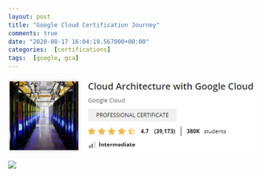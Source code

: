 ```yaml
---
layout: post
title: "Google Cloud Certification Journey"
comments: true
date: "2020-08-17 16:04:19.567000+00:00"
categories:  [certifications]
tags:  [google, gca]
---
```







![](/assets/img/3s05kP9FL_bc843138fb770997196cdd6bfa6ec969.png)


[![](/uploads/upload_348b0d7a9b531baadd8f74a81524cbe9.png)](https://www.coursera.org/professional-certificates/cloud-engineering-gcp)
